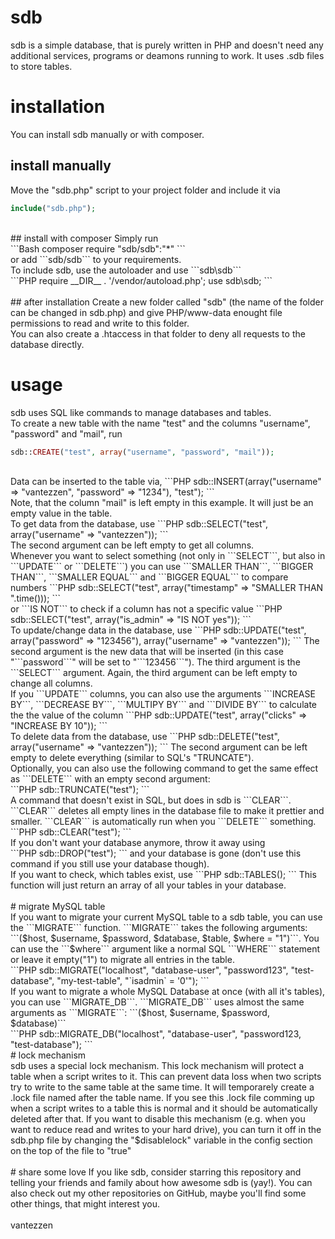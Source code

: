 # sdb
sdb is a simple database, that is purely written in PHP and doesn't need any additional services, programs or deamons running to work. It uses .sdb files to store tables.

# installation
You can install sdb manually or with composer.<br />
## install manually
Move the "sdb.php" script to your project folder and include it via<br />
```PHP
include("sdb.php");
```
<br />
## install with composer
Simply run
<br />
```Bash
composer require "sdb/sdb":"*"
```
<br />
or add ```sdb/sdb``` to your requirements.
<br />
To include sdb, use the autoloader and use ```sdb\sdb```
<br />
```PHP
require __DIR__ . '/vendor/autoload.php';
use sdb\sdb;
```
<br />
<br />
## after installation
Create a new folder called "sdb" (the name of the folder can be changed in sdb.php) and give PHP/www-data enought file permissions to read and write to this folder.<br />
You can also create a .htaccess in that folder to deny all requests to the database directly.

# usage
sdb uses SQL like commands to manage databases and tables.<br />
To create a new table with the name "test" and the columns "username", "password" and "mail", run<br />
```PHP
sdb::CREATE("test", array("username", "password", "mail"));
```
<br />
Data can be inserted to the table via,
```PHP
sdb::INSERT(array("username" => "vantezzen", "password" => "1234"), "test");
```
<br />
Note, that the column "mail" is left empty in this example. It will just be an empty value in the table.
<br />
To get data from the database, use
```PHP
sdb::SELECT("test", array("username" => "vantezzen"));
```
<br />
The second argument can be left empty to get all columns.
<br />
Whenever you want to select something (not only in ```SELECT```, but also in ```UPDATE``` or ```DELETE```) you can use ```SMALLER THAN```, ```BIGGER THAN```, ```SMALLER EQUAL``` and ```BIGGER EQUAL``` to compare numbers
```PHP
sdb::SELECT("test", array("timestamp" => "SMALLER THAN ".time()));
```
<br />
or ```IS NOT``` to check if a column has not a specific value
```PHP
sdb::SELECT("test", array("is_admin" => "IS NOT yes"));
```
<br />
To update/change data in the database, use
```PHP
sdb::UPDATE("test", array("password" => "123456"), array("username" => "vantezzen"));
```
The second argument is the new data that will be inserted (in this case "```password```" will be set to "```123456```"). The third argument is the ```SELECT``` argument.
Again, the third argument can be left empty to change all columns.
<br />
If you ```UPDATE``` columns, you can also use the arguments ```INCREASE BY```, ```DECREASE BY```, ```MULTIPY BY``` and ```DIVIDE BY``` to calculate the the value of the column
```PHP
sdb::UPDATE("test", array("clicks" => "INCREASE BY 10"));
```
<br />
To delete data from the database, use
```PHP
sdb::DELETE("test", array("username" => "vantezzen"));
```
The second argument can be left empty to delete everything (similar to SQL's "TRUNCATE").
<br />
Optionally, you can also use the following command to get the same effect as ```DELETE``` with an empty second argument:<br />
```PHP
sdb::TRUNCATE("test");
```
<br />
A command that doesn't exist in SQL, but does in sdb is ```CLEAR```. ```CLEAR``` deletes all empty lines in the database file to make it prettier and smaller. ```CLEAR``` is automatically run when you ```DELETE``` something.
```PHP
sdb::CLEAR("test");
```
<br />
If you don't want your database anymore, throw it away using<br />
```PHP
sdb::DROP("test");
```
and your database is gone (don't use this command if you still use your database though).
<br />
If you want to check, which tables exist, use
```PHP
sdb::TABLES();
```
This function will just return an array of all your tables in your database.
<br />
<br />
# migrate MySQL table
<br />
If you want to migrate your current MySQL table to a sdb table, you can use the ```MIGRATE``` function. ```MIGRATE``` takes the following arguments: ```($host, $username, $password, $database, $table, $where = "1")```. You can use the ```$where``` argument like a normal SQL ```WHERE``` statement or leave it empty("1") to migrate all entries in the table.
<br />
```PHP
sdb::MIGRATE("localhost", "database-user", "password123", "test-database", "my-test-table", "`isadmin` = '0'");
```
<br />
If you want to migrate a whole MySQL Database at once (with all it's tables), you can use ```MIGRATE_DB```. ```MIGRATE_DB``` uses almost the same arguments as ```MIGRATE```: ```($host, $username, $password, $database)```
<br />
```PHP
sdb::MIGRATE_DB("localhost", "database-user", "password123, "test-database");
```
<br />
# lock mechanism
<br />
sdb uses a special lock mechanism. This lock mechanism will protect a table when a script writes to it. This can prevent data loss when two scripts try to write to the same table at the same time. It will temporarely create a .lock file named after the table name. If you see this .lock file comming up when a script writes to a table this is normal and it should be automatically deleted after that. If you want to disable this mechanism (e.g. when you want to reduce read and writes to your hard drive), you can turn it off in the sdb.php file by changing the "$disablelock" variable in the config section on the top of the file to "true"
<br />
<br />
# share some love
If you like sdb, consider starring this repository and telling your friends and family about how awesome sdb is (yay!).
You can also check out my other repositories on GitHub, maybe you'll find some other things, that might interest you.
<br />
<br />
vantezzen
